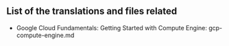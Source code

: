 ## List of the translations and files related ##

* Google Cloud Fundamentals: Getting Started with Compute Engine: gcp-compute-engine.md 
